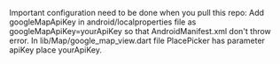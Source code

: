 Important configuration need to be done when you pull this repo:
Add googleMapApiKey in android/localproperties file as googleMapApiKey=yourApiKey so that AndroidManifest.xml don't throw error.
In lib/Map/google_map_view.dart file PlacePicker has parameter apiKey place yourApiKey.
